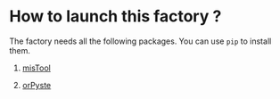 How to launch this factory ?
============================

The factory needs all the following packages. You can use ``pip`` to install them.


  1. [misTool](https://github.com/bc-python/mistool)

  1. [orPyste](https://github.com/bc-python/orpyste)


